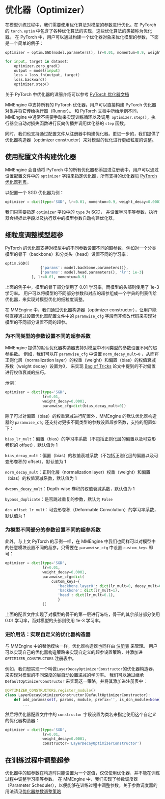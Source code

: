 # 优化器（Optimizer）

在模型训练过程中，我们需要使用优化算法对模型的参数进行优化。在 PyTorch 的 `torch.optim` 中包含了各种优化算法的实现，这些优化算法的类被称为优化器。
在 PyTorch 中，用户可以通过构建一个优化器对象来优化模型的参数，下面是一个简单的例子：

```python
optimizer = optim.SGD(model.parameters(), lr=0.01, momentum=0.9, weight_decay=0.0001)

for input, target in dataset:
    optimizer.zero_grad()
    output = model(input)
    loss = loss_fn(output, target)
    loss.backward()
    optimizer.step()
```

关于 PyTorch 中优化器的详细介绍可以参考 [PyTorch 优化器文档](https://pytorch.org/docs/stable/optim.html#)

MMEngine 中支持所有的 PyTorch 优化器，用户可以直接构建 PyTorch 优化器对象并将它传给执行器（Runner）。
和 PyTorch 文档中所给示例不同，MMEngine 中通常不需要手动来实现训练循环以及调用` optimizer.step()`，执行器会自动对损失函数进行反向传播并调用优化器的 `step` 函数。

同时，我们也支持通过配置文件从注册器中构建优化器。更进一步的，我们提供了优化器构造器（optimizer constructor）来对模型的优化进行更细粒度的调整。

## 使用配置文件构建优化器

MMEngine 会自动将 PyTorch 中的所有优化器都添加进注册表中，用户可以通过设置配置文件中的 `optimizer` 字段来指定优化器，所有支持的优化器见 [PyTorch 优化器列表](https://pytorch.org/docs/stable/optim.html#algorithms)。

以配置一个 SGD 优化器为例：

```python
optimizer = dict(type='SGD', lr=0.01, momentum=0.9, weight_decay=0.0001)
```

我们只需要指定 `optimizer` 字段中的 `type` 为 SGD， 并设置学习率等参数，执行器会根据此字段以及执行器中的模型参数自动构建优化器。

## 细粒度调整模型超参

PyTorch 的优化器支持对模型中的不同参数设置不同的超参数，例如对一个分类模型的骨干（backbone）和分类头（head）设置不同的学习率：

```python
optim.SGD([
                {'params': model.backbone.parameters()},
                {'params': model.head.parameters(), 'lr': 1e-3}
            ], lr=0.01, momentum=0.9)
```

上面的例子中，模型的骨干部分使用了 0.01 学习率，而模型的头部则使用了 1e-3 学习率。
用户可以将模型的不同部分参数和对应的超参组成一个字典的列表传给优化器，来实现对模型优化的细粒度调整。

在 MMEngine 中，我们通过优化器构造器（optimizer constructor），让用户能够直接通过设置优化器配置文件中的 `paramwise_cfg` 字段而非修改代码来实现对模型的不同部分设置不同的超参。

### 为不同类型的参数设置不同的超参系数

MMEngine 提供的默认优化器构造器支持对模型中不同类型的参数设置不同的超参系数。
例如，我们可以在 `paramwise_cfg` 中设置 `norm_decay_mult=0` ，从而将正则化层（normalization layer）的权重（weight）和偏置（bias）的权值衰减系数（weight decay）设置为0，
来实现 [Bag of Tricks](https://arxiv.org/abs/1812.01187) 论文中提到的不对偏置进行权值衰减的技巧。

示例：

```python
optimizer = dict(type='SGD',
                 lr=0.01,
                 weight_decay=0.0001,
                 paramwise_cfg=dict(bias_decay_mult=0))
```

除了可以对偏置（bias）的权重衰减进行配置外，MMEngine 的默认优化器构造器的 `paramwise_cfg` 还支持对更多不同类型的参数设置超参系数，支持的配置如下：

`bias_lr_mult`：偏置（bias）的学习率系数（不包括正则化层的偏置以及可变形卷积的 offset），默认值为 1

`bias_decay_mult`：偏置（bias）的权值衰减系数（不包括正则化层的偏置以及可变形卷积的 offset），默认值为 1

`norm_decay_mult`：正则化层（normalization layer）权重（weight）和偏置（bias）的权值衰减系数，默认值为 1

`dwconv_decay_mult`：Depth-wise 卷积的权值衰减系数，默认值为 1

`bypass_duplicate`：是否跳过重复的参数，默认为 `False`

`dcn_offset_lr_mult`：可变形卷积（Deformable Convolution）的学习率系数，默认值为 1

### 为模型不同部分的参数设置不同的超参系数

此外，与上文 PyTorch 的示例一样，在 MMEngine 中我们也同样可以对模型中的任意模块设置不同的超参，只需要在 `paramwise_cfg` 中设置 `custom_keys` 即可：

```python
optimizer = dict(type='SGD',
                 lr=0.01,
                 weight_decay=0.0001,
                 paramwise_cfg=dict(
                     custom_keys={
                        'backbone.layer0': dict(lr_mult=0, decay_mult=0),
                        'backbone': dict(lr_mult=1),
                        'head': dict(lr_mult=0.1),
                        }
                 ))
```

上面的配置文件实现了对模型的骨干的第一层进行冻结，骨干的其余部分部分使用 0.01 学习率，而对模型的头部则使用 1e-3 学习率。

### 进阶用法：实现自定义的优化器构造器

与 MMEngine 中的替他模块一样，优化器构造器也同样由 [注册表](https://mmengine.readthedocs.io/zh_CN/latest/tutorials/param_scheduler.html) 来管理。
用户可以实现自己的优化器构造策略来实现自定义的超参设置策略，并添加进 `OPTIMIZER_CONSTRUCTORS` 注册表中。

例如，我们想实现一个叫做`LayerDecayOptimizerConstructor`的优化器构造器，来实现对模型的不同深度的层自动设置递减的学习率。
我们可以通过继承 `DefaultOptimizerConstructor` 来实现这一策略，并将其添加进注册表中：

```python
@OPTIMIZER_CONSTRUCTORS.register_module()
class LayerDecayOptimizerConstructor(DefaultOptimizerConstructor):
    def add_params(self, params, module, prefix='', is_dcn_module=None):
        ...
```

然后将优化器配置文件中的 `constructor` 字段设置为类名来指定使用这个自定义的优化器构造器：

```python
optimizer = dict(type='SGD',
                 lr=0.01,
                 weight_decay=0.0001,
                 constructor='LayerDecayOptimizerConstructor')
```

## 在训练过程中调整超参

优化器中的超参数在构造时只能设置为一个定值，仅仅使用优化器，并不能在训练过程中调整学习率等参数。
在 MMEngine 中，我们实现了参数调度器（Parameter Scheduler），以便能够在训练过程中调整参数。关于参数调度器的用法请见[优化器参数调整策略](https://mmengine.readthedocs.io/zh_CN/latest/tutorials/param_scheduler.html)
